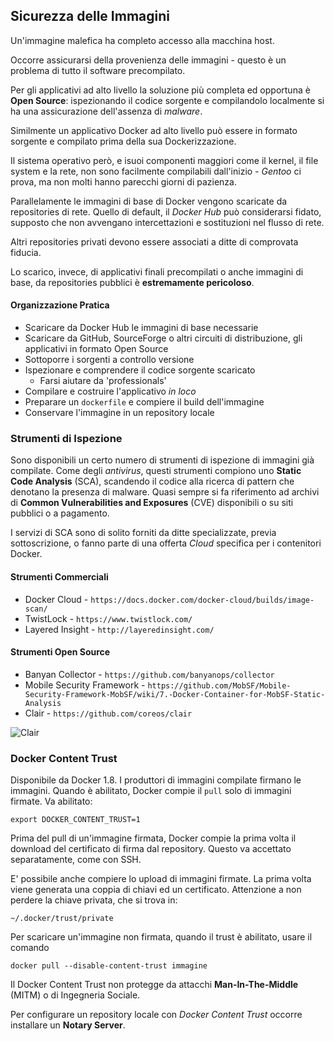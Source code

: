 ## Sicurezza delle Immagini

Un'immagine malefica ha completo accesso alla macchina host.

Occorre assicurarsi della provenienza delle immagini - questo è un problema di tutto il software precompilato.

Per gli applicativi ad alto livello la soluzione più completa ed opportuna è **Open Source**: ispezionando il codice sorgente e compilandolo localmente si ha una assicurazione dell'assenza di _malware_.

Similmente un applicativo Docker ad alto livello può essere in formato sorgente e compilato prima della sua Dockerizzazione.

Il sistema operativo però, e isuoi componenti maggiori come il kernel, il file system e la rete, non sono facilmente compilabili dall'inizio - _Gentoo_ ci prova, ma non molti hanno parecchi giorni di pazienza.

Parallelamente le immagini di base di Docker vengono scaricate da repositories di rete. Quello di default, il _Docker Hub_ può considerarsi fidato, supposto che non avvengano intercettazioni e sostituzioni nel flusso di rete.

Altri repositories privati devono essere associati a ditte di comprovata fiducia.

Lo scarico, invece, di applicativi finali precompilati o anche immagini di base, da repositories pubblici è **estremamente pericoloso**.

#### Organizzazione Pratica

* Scaricare da Docker Hub le immagini di base necessarie
* Scaricare da GitHub, SourceForge o altri circuiti di distribuzione, gli applicativi in formato Open Source
* Sottoporre i sorgenti a controllo versione
* Ispezionare e comprendere il codice sorgente scaricato
    * Farsi aiutare da 'professionals'
* Compilare e costruire l'applicativo _in loco_
* Preparare un `dockerfile` e compiere il build dell'immagine
* Conservare l'immagine in un repository locale

### Strumenti di Ispezione

Sono disponibili un certo numero di strumenti di ispezione di immagini già compilate.
Come degli _antivirus_, questi strumenti compiono uno **Static Code Analysis** (SCA), scandendo il codice alla ricerca di pattern che denotano la presenza di malware.
Quasi sempre si fa riferimento ad archivi di **Common Vulnerabilities and Exposures** (CVE) disponibili o su siti pubblici o a pagamento.

I servizi di SCA sono di solito forniti da ditte specializzate, previa sottoscrizione, o fanno parte di una offerta _Cloud_ specifica per i contenitori Docker.

#### Strumenti Commerciali

* Docker Cloud - `https://docs.docker.com/docker-cloud/builds/image-scan/`
* TwistLock - `https://www.twistlock.com/`
* Layered Insight - `http://layeredinsight.com/`

#### Strumenti Open Source

* Banyan Collector - `https://github.com/banyanops/collector`
* Mobile Security Framework - `https://github.com/MobSF/Mobile-Security-Framework-MobSF/wiki/7.-Docker-Container-for-MobSF-Static-Analysis`
* Clair - `https://github.com/coreos/clair`

![Clair](../github/images/clair.png)


### Docker Content Trust

Disponibile da Docker 1.8. I produttori di immagini compilate firmano le immagini.
Quando è abilitato, Docker compie il `pull` solo di immagini firmate.
Va abilitato:
```
export DOCKER_CONTENT_TRUST=1
```

Prima del pull di un'immagine firmata, Docker compie la prima volta il download del certificato di firma dal repository. Questo va accettato separatamente, come con SSH.

E' possibile anche compiere lo upload di immagini firmate. La prima volta viene generata una coppia di chiavi ed un certificato.
Attenzione a non perdere la chiave privata, che si trova in:
```
~/.docker/trust/private
```

Per scaricare un'immagine non firmata, quando il trust è abilitato, usare il comando
```
docker pull --disable-content-trust immagine
```

Il Docker Content Trust non protegge da attacchi **Man-In-The-Middle** (MITM) o di Ingegneria Sociale.

Per configurare un repository locale con _Docker Content Trust_ occorre installare un **Notary Server**.

